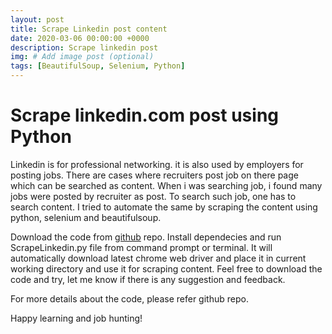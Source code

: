 ```yaml
---
layout: post
title: Scrape Linkedin post content
date: 2020-03-06 00:00:00 +0000
description: Scrape linkedin post
img: # Add image post (optional)
tags: [BeautifulSoup, Selenium, Python]
---
```

# Scrape linkedin.com post using Python

Linkedin is for professional networking. it is also used by employers for posting jobs. There are cases where recruiters post job on there page which can be searched as content. When i was searching job, i found many jobs were posted by recruiter as post. To search such job, one has to search content. I tried to automate the same by scraping the content using python, selenium and beautifulsoup.

Download the code from [github](https://github.com/rajnathsah/LinkedinJobScraping) repo. Install dependecies and run ScrapeLinkedin.py file from command prompt or terminal. It will automatically download latest chrome web driver and place it in current working directory and use it for scraping content. Feel free to download the code and try, let me know if there is any suggestion and feedback.

For more details about the code, please refer github repo.  

Happy learning and job hunting!

